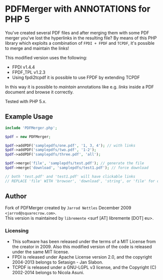 # PDFMerger with ANNOTATIONS for PHP 5

You've created several PDF files and after merging them with some PDF merger
you've lost the hyperlinks in the resulting file? By means of this PHP library
which exploits a combination
of `FPDI + FPDF` and `TCPDF`, it's possible to merge and maintain the links!


This modified version uses the following:  

* FPDI v1.4.4 
* FPDF_TPL v1.2.3
* Using fpdi2tcpdf it is possible to use FPDF by extending TCPDF

In this way it is possible to *maintain* annotations like e.g. *links* inside
a PDF document and browse it correctly.

Tested with PHP 5.x.

## Example Usage
```php
include 'PDFMerger.php';

$pdf = new PDFMerger;

$pdf->addPDF('samplepdfs/one.pdf', '1, 3, 4'); // with links
$pdf->addPDF('samplepdfs/two.pdf', '1-2'); 
$pdf->addPDF('samplepdfs/three.pdf', 'all');

$pdf->merge('file', 'samplepdfs/test.pdf'); // generate the file
$pdf->merge('download', 'samplepdfs/test1.pdf'); // force download 

// both 'test.pdf' and 'test1.pdf' will have clickable links 
// REPLACE 'file' WITH 'browser', 'download', 'string', or 'file' for output options
```

## Author 
Fork of PDFMerger created by `Jarrod Nettles` December 2009 `<jarrod@squarecrow.com>`.  
This version is maintained by `libremente` <surf [AT] libremente [DOT] eu>. 

### Licensing
* This software has been released under the terms of a MIT License from the
  creator in 2009. Also this modified version of the code is released under the
  same MIT license.
* FPDI is released under Apache License version 2.0, and the copyright
  2004-2013 belongs to Setasign - Jan Slabon.
* TCPDF is released under a GNU-LGPL v3 license, and the Copyright (C)
  2002-2014 belongs to Nicola Asuni.
